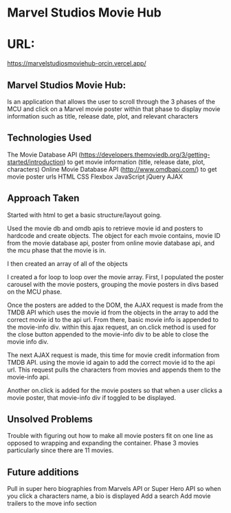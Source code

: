 # Marvel Studios Movie Hub

# URL: 
https://marvelstudiosmoviehub-orcin.vercel.app/

## Marvel Studios Movie Hub:
Is an application that allows the user to scroll through the 3 phases of the MCU and click on a Marvel movie poster within that phase to display movie information such as title, release date, plot, and relevant characters

## Technologies Used
The Movie Database API (https://developers.themoviedb.org/3/getting-started/introduction) to get movie information (title, release date, plot, characters)
Online Movie Database API (http://www.omdbapi.com/) to get movie poster urls
HTML
CSS Flexbox
JavaScript
jQuery
AJAX

## Approach Taken
Started with html to get a basic structure/layout going. 

Used the movie db and omdb apis to retrieve movie id and posters to hardcode and create objects.  The object for each mvoie contains, movie ID from the movie database api, poster from online movie database api, and the mcu phase that the movie is in.

I then created an array of all of the objects

I created a for loop to loop over the movie array.  First, I populated the poster carousel with the movie posters, grouping the movie posters in divs based on the MCU phase. 

Once the posters are added to the DOM, the AJAX request is made from the TMDB API which uses the movie id from the objects in the array to add the correct movie id to the api url.  From there, basic movie info is appended to the movie-info div. within this ajax request, an on.click method is used for the close button appended to the movie-info div to be able to close the movie info div. 

The next AJAX request is made, this time for movie credit information from TMDB API.  using the movie id again to add the correct movie id to the api url.  This request pulls the characters from movies and appends them to the movie-info api.

Another on.click is added for the movie posters so that when a user clicks a movie poster, that movie-info div if toggled to be displayed.





## Unsolved Problems
Trouble with figuring out how to make all movie posters fit on one line as opposed to wrapping and expanding the container.  Phase 3 movies particularly since there are 11 movies.

## Future additions
Pull in super hero biographies from Marvels API or Super Hero API so when you click a characters name, a bio is displayed
Add a search
Add movie trailers to the move info section
